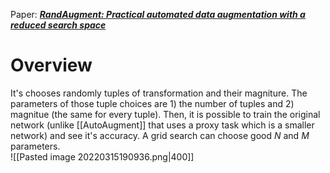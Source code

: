 Paper: [***RandAugment: Practical automated data augmentation with a reduced search space***](https://arxiv.org/pdf/1909.13719.pdf)


# Overview
It's chooses randomly tuples of transformation and their magniture. The parameters of those tuple choices are 1) the number of tuples and 2) magnitue (the same for every tuple). Then, it is possible to train the original network (unlike [[AutoAugment]] that uses a proxy task which is a smaller network) and see it's accuracy. A grid search can choose good $N$ and $M$ parameters.  
![[Pasted image 20220315190936.png|400]]


